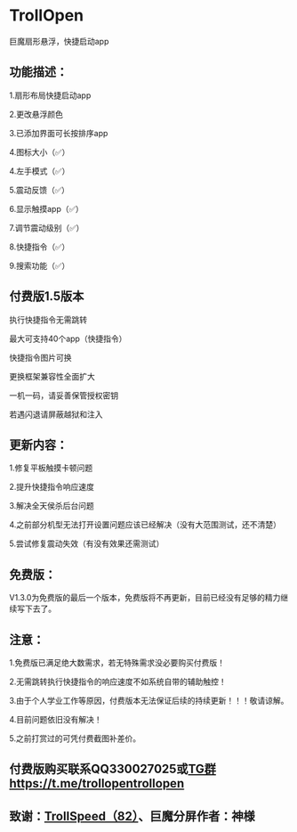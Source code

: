 # TrollOpen
巨魔扇形悬浮，快捷启动app

## 功能描述：
1.扇形布局快捷启动app

2.更改悬浮颜色

3.已添加界面可长按排序app

4.图标大小（✅）

4.左手模式（✅）

5.震动反馈（✅）

6.显示触摸app（✅）

7.调节震动级别（✅）

8.快捷指令（✅）

9.搜索功能（✅）

## 付费版1.5版本
执行快捷指令无需跳转

最大可支持40个app（快捷指令）

快捷指令图片可换

更换框架兼容性全面扩大

一机一码，请妥善保管授权密钥

若遇闪退请屏蔽越狱和注入

## 更新内容：

1.修复平板触摸卡顿问题

2.提升快捷指令响应速度

3.解决全天侯杀后台问题

4.之前部分机型无法打开设置问题应该已经解决（没有大范围测试，还不清楚）

5.尝试修复震动失效（有没有效果还需测试）

## 免费版：
V1.3.0为免费版的最后一个版本，免费版将不再更新，目前已经没有足够的精力继续写下去了。


## 注意：
1.免费版已满足绝大数需求，若无特殊需求没必要购买付费版！

2.无需跳转执行快捷指令的响应速度不如系统自带的辅助触控！

3.由于个人学业工作等原因，付费版本无法保证后续的持续更新！！！敬请谅解。

4.目前问题依旧没有解决！

5.之前打赏过的可凭付费截图补差价。

## 付费版购买联系QQ330027025或[TG群https://t.me/trollopentrollopen](https://t.me/trollopentrollopen)

## 致谢：[TrollSpeed（82）](https://github.com/Lessica/TrollSpeed)、巨魔分屏作者：神様
